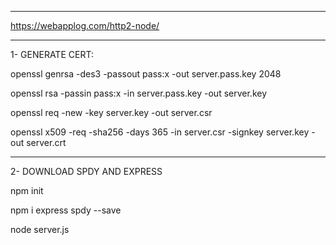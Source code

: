 *******************************************************************************
https://webapplog.com/http2-node/
*******************************************************************************
1- GENERATE CERT:

 openssl genrsa -des3 -passout pass:x -out server.pass.key 2048
 
 openssl rsa -passin pass:x -in server.pass.key -out server.key
 
 openssl req -new -key server.key -out server.csr
 
 openssl x509 -req -sha256 -days 365 -in server.csr -signkey server.key -out server.crt
 
*******************************************************************************

2- DOWNLOAD SPDY AND EXPRESS

 npm init
 
 npm i express spdy --save
 
 
 node server.js
